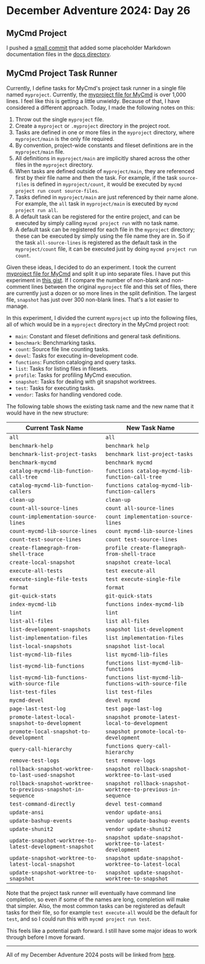 # December Adventure 2024: Day 26

## MyCmd Project

I pushed a [small commit](https://github.com/travisbhartwell/mycmd/commit/fd9a536a0c8874608b460e777ed4abd998d279bb) that added some placeholder Markdown documentation files in the [docs directory](https://github.com/travisbhartwell/mycmd/tree/fd9a536a0c8874608b460e777ed4abd998d279bb/docs).

## MyCmd Project Task Runner

Currently, I define tasks for MyCmd's project task runner in a single file named `myproject`. Currently, the [myproject file for MyCmd](https://github.com/travisbhartwell/mycmd/blob/fd9a536a0c8874608b460e777ed4abd998d279bb/myproject) is over 1,000 lines. I feel like this is getting a little unwieldy. Because of that, I have considered a different approach. Today, I made the following notes on this:

1. Throw out the single `myproject` file.
2. Create a `myproject` or `.myproject` directory in the project root.
3. Tasks are defined in one or more files in the `myproject` directory, where `myproject/main` is the only file required.
4. By convention, project-wide constants and fileset definitions are in the `myproject/main` file.
5. All definitions in `myproject/main` are implicitly shared across the other files in the `myproject` directory.
6. When tasks are defined outside of `myproject/main`, they are referenced first by their file name and then the task. For example, if the task `source-files` is defined in `myproject/count`, it would be executed by `mycmd project run count source-files`.
7. Tasks defined in `myproject/main` are just referenced by their name alone. For example, the `all` task in `myproject/main` is executed by `mycmd project run all`.
8. A default task can be registered for the entire project, and can be executed by simply calling `mycmd project run` with no task name.
9. A default task can be registered for each file in the `myproject` directory; these can be executed by simply using the file name they are in. So if the task `all-source-lines` is registered as the default task in the `myproject/count` file, it can be executed just by doing `mycmd project run count`.

Given these ideas, I decided to do an experiment. I took the current [myproject file for MyCmd](https://github.com/travisbhartwell/mycmd/blob/fd9a536a0c8874608b460e777ed4abd998d279bb/myproject) and split it up into separate files. I have put this experiment in [this gist](https://gist.github.com/travisbhartwell/326095ed0a1211270c6a2351a2d83862). If I compare the number of non-blank and non-comment lines between the original `myproject` file and this set of files, there are currently just a dozen or so more lines in the split definition.  The largest file, `snapshot` has just over 300 non-blank lines. That's a lot easier to manage.

In this experiment, I divided the current `myproject` up into the following files, all of which would be in a `myproject` directory in the MyCmd project root:

* `main`: Constant and fileset definitions and general task definitions.
* `benchmark`: Benchmarking tasks.
* `count`: Source file line counting tasks.
* `devel`: Tasks for executing in-development code.
* `functions`: Function cataloging and query tasks.
* `list`: Tasks for listing files in filesets.
* `profile`: Tasks for profiling MyCmd execution.
* `snapshot`: Tasks for dealing with git snapshot worktrees.
* `test`: Tasks for executing tasks.
* `vendor`: Tasks for handling vendored code.

The following table shows the existing task name and the new name that it would have in the new structure:

| Current Task Name                                             | New Task Name                                                 |
|---------------------------------------------------------------|---------------------------------------------------------------|
| `all`                                                         | `all`                                                         |
| `benchmark-help`                                              | `benchmark help`                                              |
| `benchmark-list-project-tasks`                                | `benchmark list-project-tasks`                                |
| `benchmark-mycmd`                                             | `benchmark mycmd`                                             |
| `catalog-mycmd-lib-function-call-tree`                        | `functions catalog-mycmd-lib-function-call-tree`              |
| `catalog-mycmd-lib-function-callers`                          | `functions catalog-mycmd-lib-function-callers`                |
| `clean-up`                                                    | `clean-up`                                                    |
| `count-all-source-lines`                                      | `count all-source-lines`                                      |
| `count-implementation-source-lines`                           | `count implementation-source-lines`                           |
| `count-mycmd-lib-source-lines`                                | `count mycmd-lib-source-lines`                                |
| `count-test-source-lines`                                     | `count test-source-lines`                                     |
| `create-flamegraph-from-shell-trace`                          | `profile create-flamegraph-from-shell-trace`                  |
| `create-local-snapshot`                                       | `snapshot create-local`                                       |
| `execute-all-tests`                                           | `test execute-all`                                            |
| `execute-single-file-tests`                                   | `test execute-single-file`                                    |
| `format`                                                      | `format`                                                      |
| `git-quick-stats`                                             | `git-quick-stats`                                             |
| `index-mycmd-lib`                                             | `functions index-mycmd-lib`                                   |
| `lint`                                                        | `lint`                                                        |
| `list-all-files`                                              | `list all-files`                                              |
| `list-development-snapshots`                                  | `snapshot list-development`                                   |
| `list-implementation-files`                                   | `list implementation-files`                                   |
| `list-local-snapshots`                                        | `snapshot list-local`                                         |
| `list-mycmd-lib-files`                                        | `list mycmd-lib-files`                                        |
| `list-mycmd-lib-functions`                                    | `functions list-mycmd-lib-functions`                          |
| `list-mycmd-lib-functions-with-source-file`                   | `functions list-mycmd-lib-functions-with-source-file`         |
| `list-test-files`                                             | `list test-files`                                             |
| `mycmd-devel`                                                 | `devel mycmd`                                                 |
| `page-last-test-log`                                          | `test page-last-log`                                          |
| `promote-latest-local-snapshot-to-development`                | `snapshot promote-latest-local-to-development`                |
| `promote-local-snapshot-to-development`                       | `snapshot promote-local-to-development`                       |
| `query-call-hierarchy`                                        | `functions query-call-hierarchy`                              |
| `remove-test-logs`                                            | `test remove-logs`                                            |
| `rollback-snapshot-worktree-to-last-used-snapshot`            | `snapshot rollback-snapshot-worktree-to-last-used`            |
| `rollback-snapshot-worktree-to-previous-snapshot-in-sequence` | `snapshot rollback-snapshot-worktree-to-previous-in-sequence` |
| `test-command-directly`                                       | `devel test-command`                                          |
| `update-ansi`                                                 | `vendor update-ansi`                                          |
| `update-bashup-events`                                        | `vendor update-bashup-events`                                 |
| `update-shunit2`                                              | `vendor update-shunit2`                                       |
| `update-snapshot-worktree-to-latest-development-snapshot`     | `snapshot update-snapshot-worktree-to-latest-development`     |
| `update-snapshot-worktree-to-latest-local-snapshot`           | `snapshot update-snapshot-worktree-to-latest-local`           |
| `update-snapshot-worktree-to-snapshot`                        | `snapshot update-snapshot-worktree-to-snapshot`               |

Note that the project task runner will eventually have command line completion, so even if some of the names are long, completion will make that simpler. Also, the most common tasks can be registered as default tasks for their file, so for example `test execute-all` would be the default for `test`, and so I could run this with `mycmd project run test`.

This feels like a potential path forward. I still have some major ideas to work through before I move forward.

---

All of my December Adventure 2024 posts will be linked from [here](../../december-adventure-2024).
